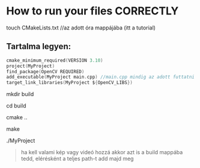 # How to run your files CORRECTLY

touch CMakeLists.txt //az adott óra mappájába (itt a tutorial)

## Tartalma legyen:
```c
cmake_minimum_required(VERSION 3.10)
project(MyProject)
find_package(OpenCV REQUIRED)
add_executable(MyProject main.cpp) //main.cpp mindig az adott futtatni kivant file-od
target_link_libraries(MyProject ${OpenCV_LIBS})
```

mkdir build

cd build

cmake ..

make

./MyProject

> ha kell valami kép vagy videó hozzá akkor azt is a build mappába tedd, elérésként a teljes path-t add majd meg